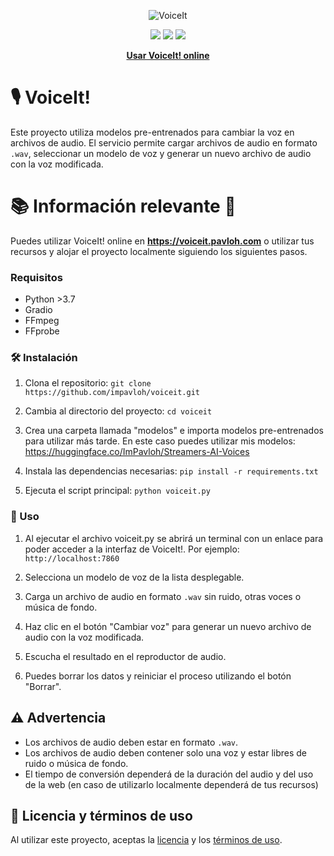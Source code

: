 <div align="center">
  
![VoiceIt](https://i.imgur.com/DendqCA.png)
  
<a href="https://github.com/ImPavloh/VoiceIt" target="_blank"><img src="https://img.shields.io/github/license/impavloh/voiceit?style=for-the-badge&logo=github&logoColor=white"></a>
<a href="https://twitter.com/ImPavloh" target="_blank"><img src="https://img.shields.io/badge/Seguir-%231DA1F2.svg?style=for-the-badge&logo=twitter&logoColor=white"></a>
<a href="https://huggingface.co/spaces/ImPavloh/voiceit/tree/main" target="_blank"><img src="https://img.shields.io/badge/HuggingFace-%23E06011.svg?style=for-the-badge"></a>

**[Usar VoiceIt! online](https://voiceit.pavloh.com)**
</div>

# 🎙️ VoiceIt!

Este proyecto utiliza modelos pre-entrenados para cambiar la voz en archivos de audio. El servicio permite cargar archivos de audio en formato `.wav`, seleccionar un modelo de voz y generar un nuevo archivo de audio con la voz modificada.

# 📚 Información relevante 🚀

Puedes utilizar VoiceIt! online en **https://voiceit.pavloh.com** o utilizar tus recursos y alojar el proyecto localmente siguiendo los siguientes pasos.

### Requisitos

- Python >3.7
- Gradio
- FFmpeg
- FFprobe

### 🛠️ Instalación

1. Clona el repositorio:
`git clone https://github.com/impavloh/voiceit.git`

2. Cambia al directorio del proyecto:
`cd voiceit`

3. Crea una carpeta llamada "modelos" e importa modelos pre-entrenados para utilizar más tarde. En este caso puedes utilizar mis modelos: 
https://huggingface.co/ImPavloh/Streamers-AI-Voices


5. Instala las dependencias necesarias:
`pip install -r requirements.txt`

5. Ejecuta el script principal:
`python voiceit.py`

### 📝 Uso

1. Al ejecutar el archivo voiceit.py se abrirá un terminal con un enlace para poder acceder a la interfaz de VoiceIt!. Por ejemplo: `http://localhost:7860`

2. Selecciona un modelo de voz de la lista desplegable.

3. Carga un archivo de audio en formato `.wav` sin ruido, otras voces o música de fondo.

4. Haz clic en el botón "Cambiar voz" para generar un nuevo archivo de audio con la voz modificada.

5. Escucha el resultado en el reproductor de audio.

6. Puedes borrar los datos y reiniciar el proceso utilizando el botón "Borrar".

## ⚠️ Advertencia

- Los archivos de audio deben estar en formato `.wav`.
- Los archivos de audio deben contener solo una voz y estar libres de ruido o música de fondo.
- El tiempo de conversión dependerá de la duración del audio y del uso de la web (en caso de utilizarlo localmente dependerá de tus recursos)

## 📝 Licencia y términos de uso

Al utilizar este proyecto, aceptas la [licencia](https://github.com/ImPavloh/voiceit/blob/main/LICENSE) y los [términos de uso](https://github.com/ImPavloh/voiceit/blob/main/TERMINOS_DE_USO.txt).
